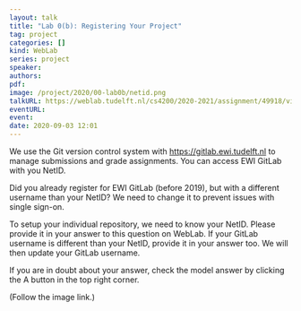```yaml
---
layout: talk
title: "Lab 0(b): Registering Your Project"
tag: project
categories: []
kind: WebLab
series: project
speaker:
authors:
pdf: 
image: /project/2020/00-lab0b/netid.png
talkURL: https://weblab.tudelft.nl/cs4200/2020-2021/assignment/49918/view
eventURL:
event:
date: 2020-09-03 12:01
---
```


We use the Git version control system with https://gitlab.ewi.tudelft.nl to manage submissions and grade assignments. You can access EWI GitLab with you NetID.

Did you already register for EWI GitLab (before 2019), but with a different username than your NetID? We need to change it to prevent issues with single sign-on.

To setup your individual repository, we need to know your NetID. Please provide it in your answer to this question on WebLab. If your GitLab username is different than your NetID, provide it in your answer too. We will then update your GitLab username.

If you are in doubt about your answer, check the model answer by clicking the A button in the top right corner.

(Follow the image link.)
